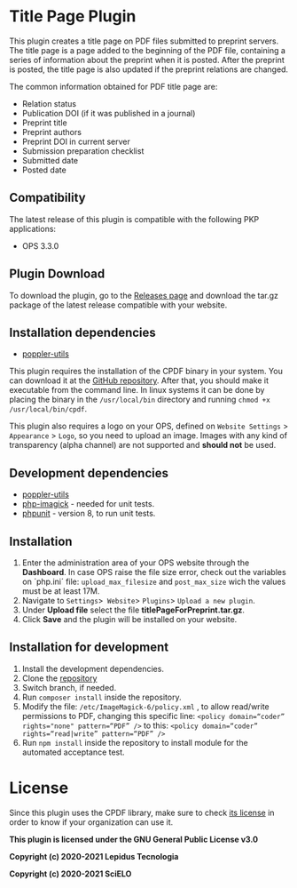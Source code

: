 # Title Page Plugin

This plugin creates a title page on PDF files submitted to preprint servers. The title page is a page added to the beginning of the PDF file, containing a series of information about the preprint when it is posted. After the preprint is posted, the title page is also updated if the preprint relations are changed.

The common information obtained for PDF title page are:

- Relation status
- Publication DOI (if it was published in a journal)
- Preprint title
- Preprint authors
- Preprint DOI in current server
- Submission preparation checklist
- Submitted date 
- Posted date

## Compatibility

The latest release of this plugin is compatible with the following PKP applications:

* OPS 3.3.0

## Plugin Download

To download the plugin, go to the [Releases page](https://github.com/lepidus/titlePageForPreprint/releases) and download the tar.gz package of the latest release compatible with your website.

## Installation dependencies 
* [poppler-utils](https://poppler.freedesktop.org/)

This plugin requires the installation of the CPDF binary in your system. You can download it at the [GitHub repository](https://github.com/coherentgraphics/cpdf-binaries). After that, you should make it executable from the command line. In linux systems it can be done by placing the binary in the `/usr/local/bin` directory and running `chmod +x /usr/local/bin/cpdf`.

This plugin also requires a logo on your OPS, defined on `Website Settings` > `Appearance` > `Logo`, so you need to upload an image. Images with any kind of transparency (alpha channel) are not supported and **should not** be used.

## Development dependencies
* [poppler-utils](https://poppler.freedesktop.org/)
* [php-imagick](https://www.php.net/manual/pt_BR/imagick.compareimages.php) - needed for unit tests.
* [phpunit](https://phpunit.de/) - version 8, to run unit tests.

## Installation

1. Enter the administration area of ​​your OPS website through the __Dashboard__. In case OPS raise the file size error, check out the variables on ´php.ini´ file: `upload_max_filesize` and `post_max_size` wich the values must be at least 17M.
2. Navigate to `Settings`>` Website`> `Plugins`> `Upload a new plugin`.
3. Under __Upload file__ select the file __titlePageForPreprint.tar.gz__.
4. Click __Save__ and the plugin will be installed on your website.

## Installation for development
1. Install the development dependencies.
2. Clone the [repository](https://github.com/lepidus/titlePageForPreprint)
3. Switch branch, if needed.
4. Run `composer install` inside the repository.
5. Modify the file: `/etc/ImageMagick-6/policy.xml` , to allow read/write permissions to PDF, changing this specific line: `<policy domain=“coder” rights="none" pattern=“PDF” />` 
to this:            `<policy domain=“coder” rights=“read|write” pattern=“PDF” />`
6. Run `npm install` inside the repository to install module for the automated acceptance test.

# License

Since this plugin uses the CPDF library, make sure to check [its license](https://github.com/coherentgraphics/cpdf-binaries/blob/master/LICENSE) in order to know if your organization can use it.

__This plugin is licensed under the GNU General Public License v3.0__

__Copyright (c) 2020-2021 Lepidus Tecnologia__

__Copyright (c) 2020-2021 SciELO__
